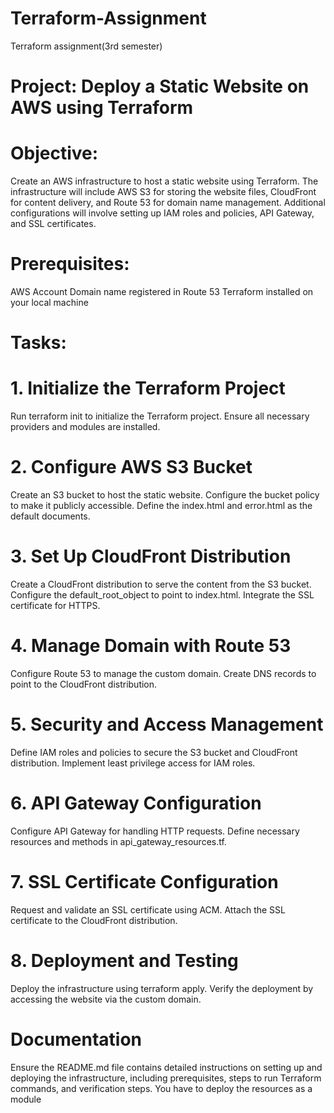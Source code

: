# Terraform-Assignment
Terraform assignment(3rd semester)


# Project: Deploy a Static Website on AWS using Terraform
# Objective:
Create an AWS infrastructure to host a static website using Terraform. The infrastructure will include AWS S3 for storing the website files, CloudFront for content delivery, and Route 53 for domain name management. Additional configurations will involve setting up IAM roles and policies, API Gateway, and SSL certificates.
# Prerequisites:
AWS Account
Domain name registered in Route 53
Terraform installed on your local machine

# Tasks:
# 1. Initialize the Terraform Project
Run terraform init to initialize the Terraform project.
Ensure all necessary providers and modules are installed.
# 2. Configure AWS S3 Bucket
Create an S3 bucket to host the static website.
Configure the bucket policy to make it publicly accessible.
Define the index.html and error.html as the default documents.
# 3. Set Up CloudFront Distribution
Create a CloudFront distribution to serve the content from the S3 bucket.
Configure the default_root_object to point to index.html.
Integrate the SSL certificate for HTTPS.
# 4. Manage Domain with Route 53
Configure Route 53 to manage the custom domain.
Create DNS records to point to the CloudFront distribution.
# 5. Security and Access Management
Define IAM roles and policies to secure the S3 bucket and CloudFront distribution.
Implement least privilege access for IAM roles.
# 6. API Gateway Configuration
Configure API Gateway for handling HTTP requests.
Define necessary resources and methods in api_gateway_resources.tf.
# 7. SSL Certificate Configuration
Request and validate an SSL certificate using ACM.
Attach the SSL certificate to the CloudFront distribution.
# 8. Deployment and Testing
Deploy the infrastructure using terraform apply.
Verify the deployment by accessing the website via the custom domain.
# Documentation
Ensure the README.md file contains detailed instructions on setting up and deploying the infrastructure, including prerequisites, steps to run Terraform commands, and verification steps.
You have to deploy the resources as a module
